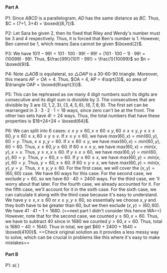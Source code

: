 #### Part A
P1: Since $ABCD$ is a parallelogram, $AD$ has the same distance as $BC$. Thus, $C = (7+1, 3+4) = \boxed{(8,7)}$.

P2: Let Sara be given 2, then its fixed that Riley and Wendy's number must be 3 and 4 respectively. Thus, it is forced that Ben's number is 1. However, Ben cannot be 1, which means Sara cannot be given $\boxed{2}$.

P3: We have $101! - 99! = 101 \cdot 100 \cdot 99! - 99! = (101 \cdot 100 - 1) \cdot 99! = (10099) \cdot 99!$. Thus, $\frac{99!}{101! - 99!} = \frac{1}{10099}$ so $n = \boxed{9}$.

P4: Note $\triangle AOB$ is equilateral, so $\triangle OAP$ is a 30-60-90 triangle. Moreover, this means $AF = OA = 4$. Thus, $OA = 4, AP = 4\sqrt{3}$, so area of $\triangle OAP = \boxed{8\sqrt{3}}$.

P5: This can be rephrased as ow many 4 digit numbers such its digits are consecutive and its digit sum is divisible by 3. The consecutives that are divisible by 3 are $\{0,1,2,3\}, \{3,4,5,6\}, \{6,7,8,9\}$. The first set can be rearranged in $3 \cdot 3 \cdot 2 \cdot 1 = 18$ ways, since zero can't be at the front. The other two sets have $4! = 24$ ways. Thus, the total numbers that have these properties is $18+24+24 = \boxed{64}$.

P6: We can split into 6 cases: $x \le y \le 60, x \le 60 \le y, 60 \le x \le y, y \le x \le 60, y \le 60 \le x, 60 \le y \le x$. 
If $x \le y \le 60$, we have $max(60,x) = min(60,y), 60 = y.$ Thus, $x \le y, y = 60$.
If $x \le 60 \le y$, we have $max(60, x) = min(60, y), 60 = 60$. Thus, $x \le 60, y \ge 60$.
If $60 \le x \le y$, we have $max(60, x) = min(x, y), x = x$. Thus, $y \ge x, x \ge 60$.
If $y \le x \le 60$, we have $max(60,y) = min(60,y), 60 = y$. Thus, $y = 60, x = 60$.
If $y \le 60 \le x$, we have $max(60,y) = min(x,y),60 = y$. Thus, $y = 60, x \ge 60$.
If $60 \ge y \ge x$, we have $max(60,y) = min(x,y), y = y$. Thus, $x \ge y, y \ge 60$. 
For the first case, we will cover the $(x,y)=(60,60)$ case. We have $60$ ways for this case.
For the second case, we exclude $y = 60$, so we have $60 \cdot 40 = 2400$ ways.
For the third case, we 'll worry about that later.
For the fourth case, we already accounted for it.
For the fifth case, we'll account for it in the sixth case.
For the sixth case, we can calculate it along with the third case because it's easy to understand. We have $y \ge x, x \ge 60$ or $x \ge y, y \ge 60$, so essentially we choose $x,y$ and they both have to be greater than 60, but we then exclude $(x,y) = (60,60)$. We have $41 \cdot 41 - 1 =  1680$. (==next part I didn't consider this hence WA==) However, note that for the second case, we counted $y \ge 60, x = 60$. Thus, we have to subtract 40 since in $1680$ we counted $y>60, x = 60$. Thus, total is $1680-40=1640$.
Thus in total, we get $60 + 2400 + 1640 = \boxed{4100}$.
==Check original solution as it provides a less messy way to solve, which can be crucial in problems like this where it's easy to make mistakes==


#### Part B

P1: 
a( )



